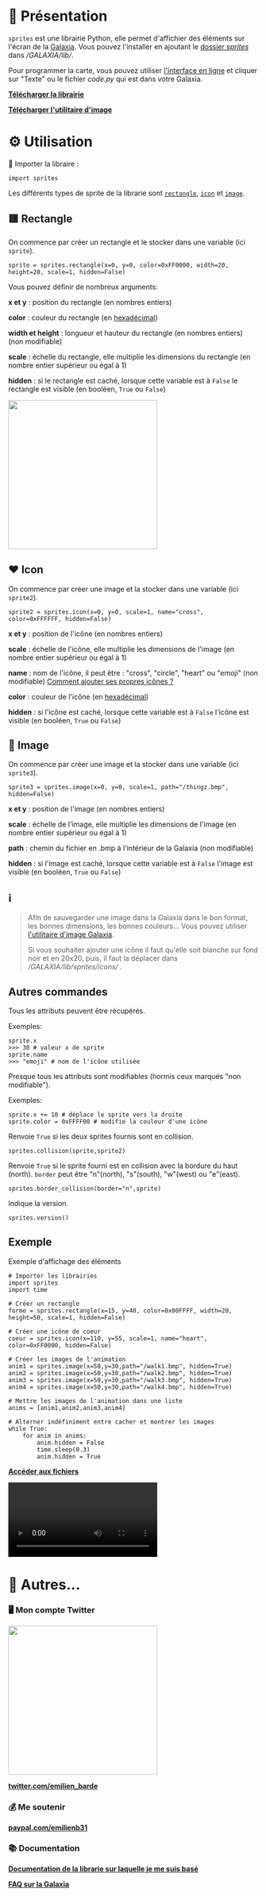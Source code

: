 # 📖 Présentation
`sprites` est une librairie Python, elle permet d'affichier des éléments sur l'écran de la [Galaxia](https://thingz.co/pages/galaxia-beta).
Vous pouvez l'installer en ajoutant le [dossier *sprites*](sprites) dans */GALAXIA/lib/*.

Pour programmer la carte, vous pouvez utiliser [l'interface en ligne](https://play.thingz.co/galaxia) et cliquer sur "Texte" ou le fichier *code.py* qui est dans votre Galaxia.

[**Télécharger la librairie**](https://github.com/Emilien-B/sprites/releases)

[**Télécharger l'utilitaire d'image**](https://github.com/Emilien-B/sprites/tree/main/utilitaire_image)
# ⚙️ Utilisation

💾 Importer la libraire :
```python3
import sprites
```
Les différents types de sprite de la librarie sont [`rectangle`](https://github.com/Emilien-B/sprites#-rectangle), [`icon`](https://github.com/Emilien-B/sprites#%EF%B8%8F-icon) et [`image`](https://github.com/Emilien-B/sprites#-image).

## 🟨 Rectangle
On commence par créer un rectangle et le stocker dans une variable (ici `sprite`). 
```python3
sprite = sprites.rectangle(x=0, y=0, color=0xFF0000, width=20, height=20, scale=1, hidden=False)
```
Vous pouvez définir de nombreux arguments:

**x et y** : position du rectangle (en nombres entiers)

**color** : couleur du rectangle (en [hexadécimal](https://htmlcolorcodes.com/))

**width et height** : longueur et hauteur du rectangle (en nombres entiers) (non modifiable)

**scale** : échelle du rectangle, elle multiplie les dimensions du rectangle (en nombre entier supérieur ou égal à 1)

**hidden** : si le rectangle est caché, lorsque cette variable est à `False` le rectangle est visible (en booléen, `True` ou `False`)

<img src="https://cdn-learn.adafruit.com/assets/assets/000/074/495/large1024/circuitpython_coord_sys.png?1555378384" width="300"></img>


## ♥️ Icon
On commence par créer une image et la stocker dans une variable (ici `sprite2`).

```python3
sprite2 = sprites.icon(x=0, y=0, scale=1, name="cross", color=0xFFFFFF, hidden=False)
```
**x et y** : position de l'icône (en nombres entiers)

**scale** : échelle de l'icône, elle multiplie les dimensions de l'image (en nombre entier supérieur ou égal à 1)

**name** : nom de l'icône, il peut être : "cross", "circle", "heart" ou "emoji" (non modifiable)
[Comment ajouter ses propres icônes ?](https://github.com/Emilien-B/sprites#%E2%84%B9%EF%B8%8F)


**color** : couleur de l'icône (en [hexadécimal](https://htmlcolorcodes.com/))

**hidden** : si l'icône est caché, lorsque cette variable est à `False` l'icône est visible (en booléen, `True` ou `False`)

## 🌅 Image 
On commence par créer une image et la stocker dans une variable (ici `sprite3`).
```python3
sprite3 = sprites.image(x=0, y=0, scale=1, path="/thingz.bmp", hidden=False)
```
**x et y** : position de l'image (en nombres entiers)

**scale** : échelle de l'image, elle multiplie les dimensions de l'image (en nombre entier supérieur ou égal à 1)

**path** : chemin du fichier en .bmp à l'intérieur de la Galaxia (non modifiable)

**hidden** : si l'image est caché, lorsque cette variable est à `False` l'image est visible (en booléen, `True` ou `False`)

## ℹ️ 
>Afin de sauvegarder une image dans la Galaxia dans le bon format, les bonnes dimensions, les bonnes couleurs... 
>Vous pouvez utiliser [l'utilitaire d'image Galaxia](https://github.com/Emilien-B/sprites/tree/main/utilitaire_image).
>
> Si vous souhaiter ajouter une icône il faut qu'elle soit blanche sur fond noir et en 20x20, puis, il faut la déplacer dans */GALAXIA/lib/sprites/icons/* .

## Autres commandes


Tous les attributs peuvent être récupérés. 

Exemples:
```python3
sprite.x 
>>> 30 # valeur x de sprite
sprite.name 
>>> "emoji" # nom de l'icône utilisée
```
Presque tous les attributs sont modifiables (hormis ceux marqués "non modifiable").

Exemples:
```python3
sprite.x += 10 # déplace le sprite vers la droite
sprite.color = 0xFFFF00 # modifie la couleur d'une icône
```
Renvoie `True` si les deux sprites fournis sont en collision.
```python3
sprites.collision(sprite,sprite2)
```
Renvoie `True` si le sprite fourni est en collision avec la bordure du haut (north).
`border` peut être "n"(north), "s"(south), "w"(west) ou "e"(east).
```python3
sprites.border_collision(border="n",sprite)
```
Indique la version.
```python3
sprites.version()
```

## Exemple
Exemple d'affichage des éléments
```python3
# Importer les librairies
import sprites 
import time

# Créer un rectangle
forme = sprites.rectangle(x=15, y=40, color=0x00FFFF, width=20, height=50, scale=1, hidden=False)

# Créer une icône de coeur
coeur = sprites.icon(x=110, y=55, scale=1, name="heart", color=0xFF0000, hidden=False)

# Créer les images de l'animation
anim1 = sprites.image(x=50,y=30,path="/walk1.bmp", hidden=True)
anim2 = sprites.image(x=50,y=30,path="/walk2.bmp", hidden=True)
anim3 = sprites.image(x=50,y=30,path="/walk3.bmp", hidden=True)
anim4 = sprites.image(x=50,y=30,path="/walk4.bmp", hidden=True)

# Mettre les images de l'animation dans une liste
anims = [anim1,anim2,anim3,anim4]

# Alterner indéfiniment entre cacher et montrer les images
while True:
    for anim in anims:
        anim.hidden = False
        time.sleep(0.3)
        anim.hidden = True
```
[**Accéder aux fichiers**](https://github.com/Emilien-B/sprites/tree/main/exemple)

![caption](https://user-images.githubusercontent.com/59746560/158017594-60c57140-fd41-4ed4-ad2b-bd421fba696b.mov)

# 📎 Autres...


### 🖥 Mon compte Twitter

<img src="https://pbs.twimg.com/profile_banners/815889012162437120/1613380165/1500x500" alt="" width="300"/>

**[twitter.com/emilien_barde](https://twitter.com/emilien_barde)**

### 💰 Me soutenir
**[paypal.com/emilienb31](https://www.paypal.com/paypalme/emilienb31)**

### 📚 Documentation

**[Documentation de la librarie sur laquelle je me suis basé](https://docs.circuitpython.org/en/latest/shared-bindings/displayio/)**

**[FAQ sur la Galaxia](https://doc.clickup.com/d/h/2g0zm-1688/80aeb3d8ff62efa/2g0zm-788)**
